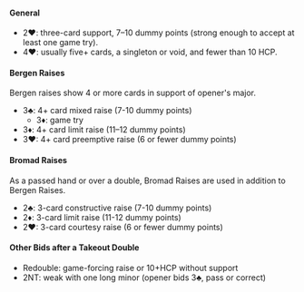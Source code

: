 #### General
   * 2♥: three-card support, 7–10 dummy points (strong enough to accept at least one game try).
   * 4♥: usually five+ cards, a singleton or void, and fewer than 10 HCP.

#### Bergen Raises
Bergen raises show 4 or more cards in support of opener's major.
   * 3♣: 4+ card mixed raise (7-10 dummy points)
      * 3♦: game try
   * 3♦: 4+ card limit raise (11–12 dummy points)
   * 3♥: 4+ card preemptive raise (6 or fewer dummy points)

#### Bromad Raises
As a passed hand or over a double, Bromad Raises are used in addition to Bergen Raises.
   * 2♣: 3-card constructive raise (7-10 dummy points)
   * 2♦: 3-card limit raise (11-12 dummy points)
   * 2♥: 3-card courtesy raise (6 or fewer dummy points)

#### Other Bids after a Takeout Double
   * Redouble: game-forcing raise or 10+HCP without support
   * 2NT: weak with one long minor (opener bids 3♣, pass or correct)

